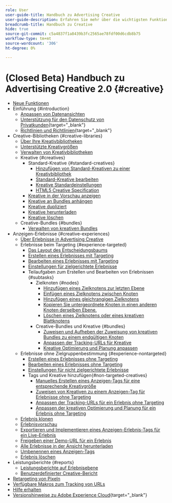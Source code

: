 ```yaml
---
role: User
user-guide-title: Handbuch zu Advertising Creative
user-guide-description: Erfahren Sie mehr über die wichtigsten Funktionen, Aufgaben, Einstellungen und anderen Ressourcen, die für die Verwendung von Advertising Creative erforderlich sind.
breadcrumb-title: Handbuch zu Creative
hide: true
source-git-commit: c5a4837f1a8439b3fc2565ae78fdf00d6cdb8b75
workflow-type: tm+mt
source-wordcount: '306'
ht-degree: 0%

---
```



# (Closed Beta) Handbuch zu Advertising Creative 2.0 {#creative}

+ [Neue Funktionen](/help/creative/home.md)
+ Einführung {#introduction}
   + [Anpassen von Datenansichten](/help/creative/introduction/customize-data-views.md)
   + [Unterstützung für den Datenschutz von Privatkunden](https://experienceleague.adobe.com/docs/advertising/privacy/home.html){target="_blank"}<!-- This is a duplicate link to this file, so using an absolute link here instead of a relative link. Github doesn't allow duplicate links via relative links. -->
   + [Richtlinien und Richtlinien](https://experienceleague.adobe.com/docs/advertising/privacy/home.html){target="_blank"}<!-- This is a duplicate link to this file, so using an absolute link here instead of a relative link. Github doesn't allow duplicate links via relative links. -->
+ Creative-Bibliotheken {#creative-libraries}
   + [Über Ihre Kreativbibliotheken](/help/creative/creative-libraries/creative-libraries-about.md)
   + [Unterstützte Kreativgrößen](/help/creative/creative-libraries/creative-sizes.md)
   + [Verwalten von Kreativbibliotheken](/help/creative/creative-libraries/creative-library-manage.md)
   + Kreative {#creatives}
      + Standard-Kreative {#standard-creatives}
         + [Hinzufügen von Standard-Kreativen zu einer Kreativbibliothek](/help/creative/creative-libraries/creative-add-standard.md)
         + [Standard-Kreative bearbeiten](/help/creative/creative-libraries/creative-edit-standard.md)
         + [Kreative Standardeinstellungen](/help/creative/creative-libraries/creative-settings-standard.md)
         + [HTML5 Creative Specification](/help/creative/creative-libraries/html5-creative-specification.md)
      + [Kreative in der Vorschau anzeigen](/help/creative/creative-libraries/creative-preview.md)
      + [Kreative an Bundles anhängen](/help/creative/creative-libraries/creative-attach-detach-bundles.md)
      + [Kreative dupliziert](/help/creative/creative-libraries/creative-duplicate.md)
      + [Kreative herunterladen](/help/creative/creative-libraries/creative-download.md)
      + [Kreative löschen](/help/creative/creative-libraries/creative-delete.md)
   + Creative-Bundles {#bundles}
      + [Verwalten von kreativen Bundles](/help/creative/creative-libraries/bundle-manage.md)
+ Anzeigen-Erlebnisse {#creative-experiences}
   + [Über Erlebnisse in Advertising Creative](/help/creative/experiences/experience-about.md)
   + Erlebnisse beim Targeting {#experience-targeted}
      + [Das Layout des Entscheidungsbaums](/help/creative/experiences/experience-decision-tree.md)
      + [Erstellen eines Erlebnisses mit Targeting](/help/creative/experiences/experience-create-targeting.md)
      + [Bearbeiten eines Erlebnisses mit Targeting](/help/creative/experiences/experience-edit-targeting.md)
      + [Einstellungen für zielgerichtete Erlebnisse](/help/creative/experiences/experience-settings-targeting.md)
      + Teilaufgaben zum Erstellen und Bearbeiten von Erlebnissen {#subtasks}
         + Zielknoten {#nodes}
            + [Hinzufügen eines Zielknotens zur letzten Ebene](/help/creative/experiences/experience-target-node-add-final.md)
            + [Einfügen eines Zielknotens zwischen Knoten](/help/creative/experiences/experience-target-node-add-inner.md)
            + [Hinzufügen eines gleichrangigen Zielknotens](/help/creative/experiences/experience-target-node-add-sibling.md)
            + [Kopieren Sie untergeordnete Knoten in einen anderen Knoten derselben Ebene.](/help/creative/experiences/experience-target-node-copy.md)
            + [Löschen eines Zielknotens oder eines kreativen Blattknotens](/help/creative/experiences/experience-target-node-delete.md)
         + Creative-Bundles und Kreative {#bundles}
            + [Zuweisen und Aufheben der Zuweisung von kreativen Bundles zu einem endgültigen Knoten](/help/creative/experiences/experience-assign-creative-bundles.md)
            + [Anpassen der Tracking-URLs für Kreative](/help/creative/experiences/experience-tracking-urls-targeting.md)
            + [Kreative Optimierung und Planung anpassen](/help/creative/experiences/experience-optimization-scheduling-targeting.md)
   + Erlebnisse ohne Zielgruppenbestimmung {#experience-nontargeted}
      + [Erstellen eines Erlebnisses ohne Targeting](/help/creative/experiences/experience-create-no-targeting.md)
      + [Bearbeiten eines Erlebnisses ohne Targeting](/help/creative/experiences/experience-edit-no-targeting.md)
      + [Einstellungen für nicht zielgerichtete Erlebnisse](/help/creative/experiences/experience-settings-no-targeting.md)
      + Tags und Kreative hinzufügen{#non-targeted-creatives}
         + [Manuelles Erstellen eines Anzeigen-Tags für eine entsprechende Kreativgröße](/help/creative/experiences/experience-tag-create-manually.md)
         + [Zuweisen von Kreativen zu einem Anzeigen-Tag für Erlebnisse ohne Targeting](/help/creative/experiences/experience-tag-assign-creatives.md)
         + [Anpassen der Tracking-URLs für ein Erlebnis ohne Targeting](/help/creative/experiences/experience-tracking-urls-no-targeting.md)
         + [Anpassen der kreativen Optimierung und Planung für ein Erlebnis ohne Targeting](/help/creative/experiences/experience-optimization-scheduling-no-targeting.md)
   + [Erlebnis klonen](/help/creative/experiences/experience-clone.md)
   + [Erlebnisvorschau](/help/creative/experiences/experience-preview.md)
   + [Exportieren und Implementieren eines Anzeigen-Erlebnis-Tags für ein Live-Erlebnis](/help/creative/experiences/experience-tag-export.md)
   + [Freigeben einer Demo-URL für ein Erlebnis](/help/creative/experiences/experience-share-demo-url.md)
   + [Alle Erlebnisse in der Ansicht herunterladen](/help/creative/experiences/experience-download-view.md)
   + [Umbenennen eines Anzeigen-Tags](/help/creative/experiences/experience-tag-rename.md)
   + [Erlebnis löschen](/help/creative/experiences/experience-delete.md)
+ Leistungsberichte {#reports}
   + [Leistungsberichte auf Erlebnisebene](/help/creative/experiences/experience-performance-details.md)
   + [Benutzerdefinierter Creative-Bericht](/help/creative/report-custom-creative.md)
+ [Retargeting von Pixeln](/help/creative/pixels/retargeting-pixel-manage.md)
+ [Verfügbare Makros zum Tracking von URLs](/help/creative/creative-macros.md)
+ [Hilfe erhalten](/help/creative/get-help.md)
+ [Versionshinweise zu Adobe Experience Cloud](https://experienceleague.adobe.com/docs/release-notes/experience-cloud/current.html){target="_blank"}
